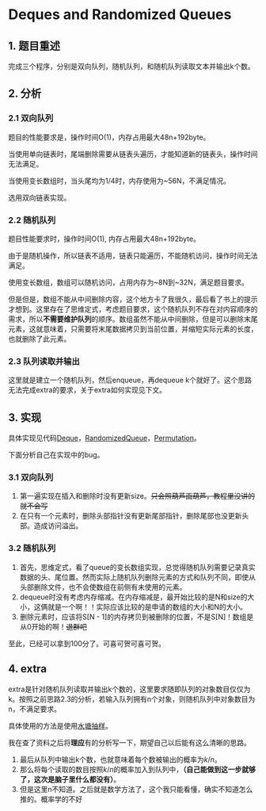 # Deques and Randomized Queues
## 1. 题目重述
完成三个程序，分别是双向队列，随机队列，和随机队列读取文本并输出k个数。
## 2. 分析
### 2.1 双向队列
题目的性能要求是，操作时间O(1)，内存占用最大48n+192byte。

当使用单向链表时，尾端删除需要从链表头遍历，才能知道新的链表头，操作时间无法满足。

当使用变长数组时，当头尾均为1/4时，内存使用为~56N，不满足情况。

选用双向链表实现。
### 2.2 随机队列
题目性能要求时，操作时间O(1), 内存占用最大48n+192byte。

由于是随机操作，所以链表不适用，链表只能遍历，不能随机访问，操作时间无法满足。

使用变长数组，数组可以随机访问，占用内存为~8N到~32N，满足题目要求。

但是但是，数组不能从中间删除内容，这个地方卡了我很久，最后看了书上的提示才想到。这里存在了思维定式，考虑题目要求，这个随机队列不存在对内容顺序的需求，所以**不需要维护队列**的顺序。数组虽然不能从中间删除，但是可以删除末尾元素，这就意味着，只需要将末尾数据拷贝到当前位置，并缩短实际元素的长度，也就删除了此元素。

### 2.3 队列读取并输出
这里就是建立一个随机队列，然后enqueue，再dequeue k个就好了。这个思路无法完成extra的要求，关于extra如何实现见下文。
## 3. 实现
具体实现见代码[Deque](./queues/Deque.java)，[RandomizedQueue](./queues/RandomizedQueue.java)，[Permutation](./queues/Permutation.java)。

下面分析自己在实现中的bug。
### 3.1 双向队列
1. 第一遍实现在插入和删除时没有更新size。~~只会照葫芦画葫芦，教程里没讲的就不会写~~
2. 在只有一个元素时，删除头部指针没有更新尾部指针，删除尾部也没更新头部。造成访问溢出。
### 3.2 随机队列
1. 首先，思维定式，看了queue的变长数组实现，总觉得随机队列需要记录真实数据的头、尾位置。然而实际上随机队列删除元素的方式和队列不同，即使从头部删除文件，也不会使数组在前侧有未使用的元素。
2. dequeue时没有考虑内存缩减。在内存缩减是，最开始比较的是N和size的大小，这俩就是一个啊！！实际应该比较的是申请的数组的大小和N的大小。
3. 删除元素时，应该将S[N - 1]的内存拷贝到被删除的位置，不是S[N]！数组是从0开始的啊！~~退群吧~~
   
至此，已经可以拿到100分了。可喜可贺可喜可贺。
## 4. extra
extra是针对随机队列读取并输出k个数的，这里要求随即队列的对象数目仅仅为k。按照之前思路2.3的分析，若输入队列拥有n个对象，则随机队列中对象数目为n，不满足要求。

具体使用的方法是使用[水塘抽样](https://zh.wikipedia.org/zh/水塘抽样)。

我在查了资料之后将**理应**有的分析写一下，期望自己以后能有这么清晰的思路。
1. 最后从队列中输出k个数，也就意味着每个数被输出的概率为$k/n$。
2. 那么将每个读取的数目按照$k/n$的概率加入到队列中，**（自己能做到这一步就够了，这次是脑子里什么都没有）**。
3. 但是这里n不知道。之后就是数学方法了，这个我只能看懂，确实不知道怎么推的。概率学的不好
